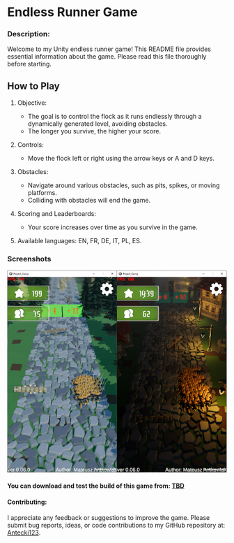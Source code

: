# Endless Runner Game
 
### Description:
Welcome to my Unity endless runner game! This README file provides essential information about the game. Please read this file thoroughly before starting.

## How to Play

1. Objective:
   - The goal is to control the flock as it runs endlessly through a dynamically generated level, avoiding obstacles.
   - The longer you survive, the higher your score.

2. Controls:
   - Move the flock left or right using the arrow keys or A and D keys.

3. Obstacles:
   - Navigate around various obstacles, such as pits, spikes, or moving platforms.
   - Colliding with obstacles will end the game.

4. Scoring and Leaderboards:
   - Your score increases over time as you survive in the game.

5. Available languages: EN, FR, DE, IT, PL, ES.

### Screenshots
![Image](Screenshot.png)

#### You can download and test the build of this game from: [TBD](https://github.com/Antecki123)


#### Contributing:
I appreciate any feedback or suggestions to improve the game. Please submit bug reports, ideas, or code contributions to my GitHub repository at: [Antecki123](https://github.com/Antecki123).
